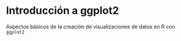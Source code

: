 # Introducción a ggplot2
Aspectos básicos de la creación de visualizaciones de datos en R con `ggplot2`
